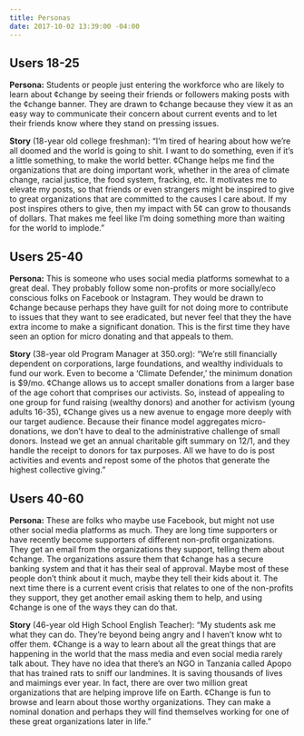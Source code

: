 ```yaml
---
title: Personas
date: 2017-10-02 13:39:00 -04:00
---
```


## Users 18-25

**Persona:**
Students or people just entering the workforce who are likely to learn about ¢change by seeing their friends or followers making posts with the ¢change banner. They are drawn to ¢change because they view it as an easy way to communicate their concern about current events and to let their friends know where they stand on pressing issues.

**Story**
\(18-year old college freshman): “I’m tired of hearing about how we’re all doomed and the world is going to shit. I want to do something, even if it’s a little something, to make the world better. ¢Change helps me find the organizations that are doing important work, whether in the area of climate change, racial justice, the food system, fracking, etc. It motivates me to elevate my posts, so that friends or even strangers might be inspired to give to great organizations that are committed to the causes I care about. If my post inspires others to give, then my impact with 5¢ can grow to thousands of dollars. That makes me feel like I’m doing something more than waiting for the world to implode.”

## Users 25-40

**Persona:**
This is someone who uses social media platforms somewhat to a great deal. They probably follow some non-profits or more socially/eco conscious folks on Facebook or Instagram. They would be drawn to ¢change because perhaps they have guilt for not doing more to contribute to issues that they want to see eradicated, but never feel that they the have extra income to make a significant donation. This is the first time they have seen an option for micro donating and that appeals to them.

**Story**
\(38-year old Program Manager at 350.org): “We’re still financially dependent on corporations, large foundations, and wealthy individuals to fund our work. Even to become a ‘Climate Defender,’ the minimum donation is $9/mo. ¢Change allows us to accept smaller donations from a larger base of the age cohort that comprises our activists. So, instead of appealing to one group for fund raising (wealthy donors) and another for activism (young adults 16-35), ¢Change gives us a new avenue to engage more deeply with our target audience. Because their finance model aggregates micro-donations, we don’t have to deal to the administrative challenge of small donors. Instead we get an annual charitable gift summary on 12/1, and they handle the receipt to donors for tax purposes. All we have to do is post activities and events and repost some of the photos that generate the highest collective giving.”

## Users 40-60

**Persona:**
These are folks who maybe use Facebook, but might not use other social media platforms as much. They are long time supporters or have recently become supporters of different non-profit organizations. They get an email from the organizations they support, telling them about ¢change. The organizations assure them that ¢change has a secure banking system and that it has their seal of approval. Maybe most of these people don’t think about it much, maybe they tell their kids about it. The next time there is a current event crisis that relates to one of the non-profits they support, they get another email asking them to help, and using ¢change is one of the ways they can do that.

**Story**
\(46-year old High School English Teacher): “My students ask me what they can do. They’re beyond being angry and I haven’t know wht to offer them. ¢Change is a way to learn about all the great things that are happening in the world that the mass media and even social media rarely talk about. They have no idea that there’s an NGO in Tanzania called Apopo that has trained rats to sniff our landmines. It is saving thousands of lives and maimings ever year. In fact, there are over two million great organizations that are helping improve life on Earth. ¢Change is fun to browse and learn about those worthy organizations. They can make a nominal donation and perhaps they will find themselves working for one of these great organizations later in life.”